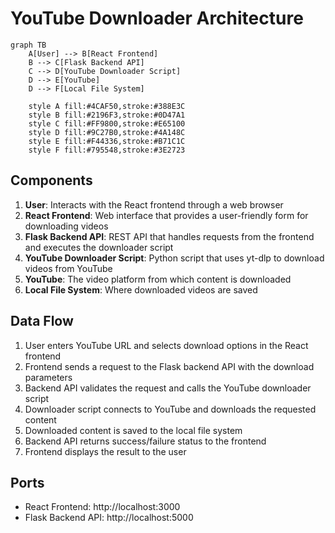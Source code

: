 # YouTube Downloader Architecture

```mermaid
graph TB
    A[User] --> B[React Frontend]
    B --> C[Flask Backend API]
    C --> D[YouTube Downloader Script]
    D --> E[YouTube]
    D --> F[Local File System]

    style A fill:#4CAF50,stroke:#388E3C
    style B fill:#2196F3,stroke:#0D47A1
    style C fill:#FF9800,stroke:#E65100
    style D fill:#9C27B0,stroke:#4A148C
    style E fill:#F44336,stroke:#B71C1C
    style F fill:#795548,stroke:#3E2723
```

## Components

1. **User**: Interacts with the React frontend through a web browser
2. **React Frontend**: Web interface that provides a user-friendly form for downloading videos
3. **Flask Backend API**: REST API that handles requests from the frontend and executes the downloader script
4. **YouTube Downloader Script**: Python script that uses yt-dlp to download videos from YouTube
5. **YouTube**: The video platform from which content is downloaded
6. **Local File System**: Where downloaded videos are saved

## Data Flow

1. User enters YouTube URL and selects download options in the React frontend
2. Frontend sends a request to the Flask backend API with the download parameters
3. Backend API validates the request and calls the YouTube downloader script
4. Downloader script connects to YouTube and downloads the requested content
5. Downloaded content is saved to the local file system
6. Backend API returns success/failure status to the frontend
7. Frontend displays the result to the user

## Ports

- React Frontend: http://localhost:3000
- Flask Backend API: http://localhost:5000